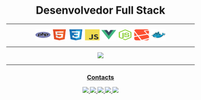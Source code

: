 <html>
<div>
    
   <h1 align="center"> Desenvolvedor Full Stack </h1>  

</div>

<hr>

<div style="display: inline_block" align="center">

  <img alt="Re-PHP" height="30" width="40" src="https://github.com/devicons/devicon/blob/master/icons/php/php-original.svg">
  
  <img alt="Re-HTML" height="30" width="40" src="https://raw.githubusercontent.com/devicons/devicon/master/icons/html5/html5-original.svg">
    
  <img alt="Re-CSS" height="30" width="40" src="https://raw.githubusercontent.com/devicons/devicon/master/icons/css3/css3-original.svg">

  <img alt="Re-JS" height="30" width="40" src="https://raw.githubusercontent.com/devicons/devicon/master/icons/javascript/javascript-original.svg">

  <img alt="Re-Vue" height="30" width="40" src="https://github.com/devicons/devicon/blob/master/icons/vuejs/vuejs-original.svg">

  <img alt="Re-Node" height="30" width="40" src="https://github.com/devicons/devicon/blob/master/icons/nodejs/nodejs-original.svg">

  <img alt="Re-Laravel" height="30" width="40" src="https://github.com/devicons/devicon/blob/master/icons/laravel/laravel-plain.svg">

  <img alt="Re-Docker" height="30" width="40" src="https://github.com/devicons/devicon/blob/master/icons/docker/docker-original.svg">
  
</div>

<hr>

<div align="center">

  <a href="https://github.com/JoaoPedroSH">

  <img height="170em" src="https://github-readme-stats.vercel.app/api/top-langs/?username=JoaoPedroSH&layout=compact&langs_count=7&theme=tokyonight"/>

</div>

<hr>

<h3 align="center"> Contacts </h3>

<div align="center">

  <a href="https://wa.me/+5594992927891" alt="WhatsApp" target="_blank">

  <img src="https://img.shields.io/badge/-WhatsApp-25d366?style=flat-square&labelColor=25d366&logo=whatsapp&logoColor=white&link=https://wa.me/+5594992927891"/>

  </a>

  <a href="https://www.linkedin.com/in/joão-pedro-pereira-lima-1b648a1b9/" alt="linkedin" target="_blank">

  <img src="https://img.shields.io/badge/LinkedIn-%230077B5.svg?&style=flat-square&logo=linkedin&logoColor=white">

  </a>

  <a href="mailto:joaopedro.shalom27@gmail.com" alt="gmail" target="_blank">

  <img src="https://img.shields.io/badge/-Gmail-FF0000?style=flat-square&labelColor=FF0000&logo=gmail&logoColor=white&link=mailto:joaopedro.shalom27@gmail.com" />

  </a>

  <a href="https://instagram.com/joaopedrosh_" target="_blank">
  
  <img src="https://img.shields.io/badge/-Instagram-%23E4405F?style=flat-square&logo=instagram&logoColor=white">
  
  </a>

  <a href="https://discord.com/channels/880199805345861722/880199805345861726" target="_blank">
  
  <img src="https://img.shields.io/badge/Discord-7289DA?style=flat-square&logo=discord&logoColor=white">
  
  </a> 

</div>
</html>
